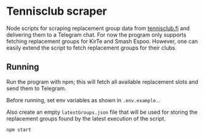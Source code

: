 # Tennisclub scraper

Node scripts for scraping replacement group data from
[tennisclub.fi](https://tennisclub.fi) and delivering them to a Telegram chat.
For now the program only supports fetching replacement groups for KirTe and
Smash Espoo. However, one can easily extend the script to fetch replacement
groups for their clubs.

## Running

Run the program with npm; this will fetch all available replacement slots and
send them to Telegram.

Before running, set env variables as shown in `.env.example.`.

Also create an empty `latestGroups.json` file that will be used for storing the
replacement groups found by the latest execution of the script.

```bash
npm start
```
